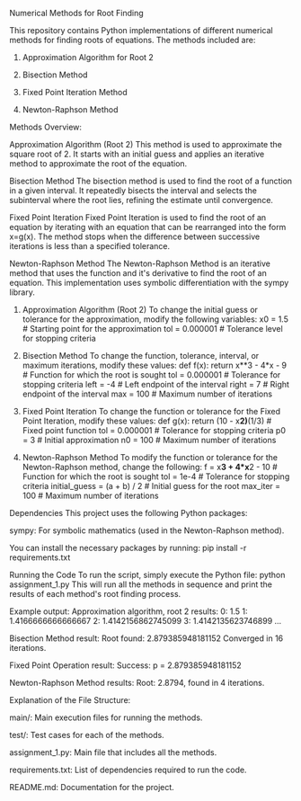 Numerical Methods for Root Finding

This repository contains Python implementations of different numerical methods for finding roots of equations. The methods included are:

1. Approximation Algorithm for Root 2 

2. Bisection Method

3. Fixed Point Iteration Method

4. Newton-Raphson Method

Methods Overview:

Approximation Algorithm (Root 2)
This method is used to approximate the square root of 2. It starts with an initial guess and applies an iterative method to approximate the root of the equation.

Bisection Method
The bisection method is used to find the root of a function in a given interval. It repeatedly bisects the interval and selects the subinterval where the root lies, refining the estimate until convergence.

Fixed Point Iteration
Fixed Point Iteration is used to find the root of an equation by iterating with an equation that can be rearranged into the form x=g(x). The method stops when the difference between successive iterations is less than a specified tolerance. 

Newton-Raphson Method
The Newton-Raphson Method is an iterative method that uses the function and it's derivative to find the root of an equation. This implementation uses symbolic differentiation with the sympy library.

1. Approximation Algorithm (Root 2)
To change the initial guess or tolerance for the approximation, modify the following variables:
x0 = 1.5       # Starting point for the approximation
tol = 0.000001 # Tolerance level for stopping criteria

2. Bisection Method
To change the function, tolerance, interval, or maximum iterations, modify these values:
def f(x):
    return x**3 - 4*x - 9  # Function for which the root is sought
tol = 0.000001            # Tolerance for stopping criteria
left = -4                 # Left endpoint of the interval
right = 7                 # Right endpoint of the interval
max = 100                 # Maximum number of iterations

3. Fixed Point Iteration
To change the function or tolerance for the Fixed Point Iteration, modify these values:
def g(x):
    return (10 - x**2)**(1/3)  # Fixed point function
tol = 0.000001               # Tolerance for stopping criteria
p0 = 3                        # Initial approximation
n0 = 100                      # Maximum number of iterations

4. Newton-Raphson Method
To modify the function or tolerance for the Newton-Raphson method, change the following:
f = x**3 + 4*x**2 - 10      # Function for which the root is sought
tol = 1e-4                  # Tolerance for stopping criteria
initial_guess = (a + b) / 2 # Initial guess for the root
max_iter = 100              # Maximum number of iterations

Dependencies
This project uses the following Python packages:

sympy: For symbolic mathematics (used in the Newton-Raphson method).

You can install the necessary packages by running:
pip install -r requirements.txt

Running the Code
To run the script, simply execute the Python file:
python assignment_1.py
This will run all the methods in sequence and print the results of each method's root finding process.

Example output:
Approximation algorithm, root 2 results:
0: 1.5
1: 1.4166666666666667
2: 1.4142156862745099
3: 1.4142135623746899
...

Bisection Method result:
Root found: 2.879385948181152
Converged in 16 iterations.

Fixed Point Operation result:
Success: p = 2.879385948181152

Newton-Raphson Method results:
Root: 2.8794, found in 4 iterations.

Explanation of the File Structure:

main/: Main execution files for running the methods.

test/: Test cases for each of the methods.

assignment_1.py: Main file that includes all the methods.

requirements.txt: List of dependencies required to run the code.

README.md: Documentation for the project.

